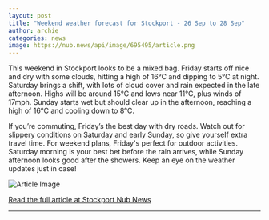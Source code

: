 ```yaml
---
layout: post
title: "Weekend weather forecast for Stockport - 26 Sep to 28 Sep"
author: archie
categories: news
image: https://nub.news/api/image/695495/article.png
---
```

This weekend in Stockport looks to be a mixed bag. Friday starts off nice and dry with some clouds, hitting a high of 16°C and dipping to 5°C at night. Saturday brings a shift, with lots of cloud cover and rain expected in the late afternoon. Highs will be around 15°C and lows near 11°C, plus winds of 17mph. Sunday starts wet but should clear up in the afternoon, reaching a high of 16°C and cooling down to 8°C.

If you’re commuting, Friday’s the best day with dry roads. Watch out for slippery conditions on Saturday and early Sunday, so give yourself extra travel time. For weekend plans, Friday's perfect for outdoor activities. Saturday morning is your best bet before the rain arrives, while Sunday afternoon looks good after the showers. Keep an eye on the weather updates just in case!

![Article Image](https://nub.news/api/image/695495/article.png)

[Read the full article at Stockport Nub News](https://stockport.nub.news/news/weather-news/weekend-weather-forecast-for-stockport-26-sep-to-28-sep-273359)

---
